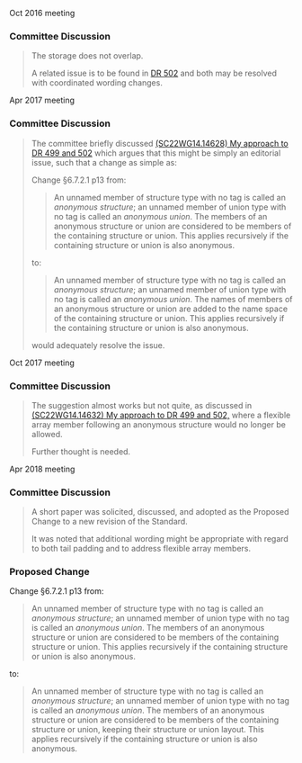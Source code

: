 Oct 2016 meeting

### Committee Discussion

> The storage does not overlap.
>
> A related issue is to be found in [DR 502](issue:0502) and both may be resolved
> with coordinated wording changes.

Apr 2017 meeting

### Committee Discussion

> The committee briefly discussed [(SC22WG14.14628) My approach to DR 499 and
> 502](https://www.open-std.org/jtc1/sc22/wg14/14628) which argues that this might
> be simply an editorial issue, such that a change as simple as:
>
> Change §6.7.2.1 p13 from:
>
> > An unnamed member of structure type with no tag is called an *anonymous
> > structure*; an unnamed member of union type with no tag is called an *anonymous
> > union*. The members of an anonymous structure or union are considered to be
> > members of the containing structure or union. This applies recursively if the
> > containing structure or union is also anonymous.
>
> to:
>
> > An unnamed member of structure type with no tag is called an *anonymous
> > structure*; an unnamed member of union type with no tag is called an *anonymous
> > union*. The names of members of an anonymous structure or union are added to the
> > name space of the containing structure or union. This applies recursively if the
> > containing structure or union is also anonymous.
>
> would adequately resolve the issue.

Oct 2017 meeting

### Committee Discussion

> The suggestion almost works but not quite, as discussed in [(SC22WG14.14632) My
> approach to DR 499 and 502,](https://www.open-std.org/jtc1/sc22/wg14/14632)
> where a flexible array member following an anonymous structure would no longer
> be allowed.
>
> Further thought is needed.

Apr 2018 meeting

### Committee Discussion

> A short paper was solicited, discussed, and adopted as the Proposed Change to a
> new revision of the Standard.
>
> It was noted that additional wording might be appropriate with regard to both
> tail padding and to address flexible array members.

### Proposed Change

Change §6.7.2.1 p13 from:

> An unnamed member of structure type with no tag is called an *anonymous
> structure*; an unnamed member of union type with no tag is called an *anonymous
> union*. The members of an anonymous structure or union are considered to be
> members of the containing structure or union. This applies recursively if the
> containing structure or union is also anonymous.

to:

> An unnamed member of structure type with no tag is called an *anonymous
> structure*; an unnamed member of union type with no tag is called an *anonymous
> union*. The members of an anonymous structure or union are considered to be
> members of the containing structure or union, keeping their structure or union
> layout. This applies recursively if the containing structure or union is also
> anonymous.
